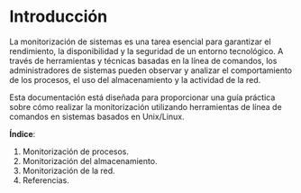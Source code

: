 # Introducción

La monitorización de sistemas es una tarea esencial para garantizar el rendimiento, la disponibilidad y la seguridad de un entorno tecnológico. A través de herramientas y técnicas basadas en la línea de comandos, los administradores de sistemas pueden observar y analizar el comportamiento de los procesos, el uso del almacenamiento y la actividad de la red.

Esta documentación está diseñada para proporcionar una guía práctica sobre cómo realizar la monitorización utilizando herramientas de línea de comandos en sistemas basados en Unix/Linux.

**Índice**:
1. Monitorización de procesos.
2. Monitorización del almacenamiento.
3. Monitorización de la red.
4. Referencias.
